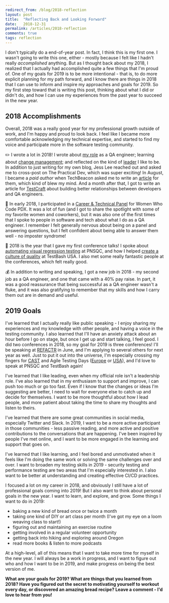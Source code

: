 ```yaml
---
redirect_from: /blog/2018-reflection
layout: post
title:  "Reflecting Back and Looking Forward"
date:   2018-12-31
permalink: /articles/2018-reflection
comments: true
tags: reflection
---
```


I don't typically do a end-of-year post. In fact, I think this is my first one. I wasn't going to write this one, either - mostly because I felt like I hadn't really _accomplished_ anything. But as I thought back about my 2018, I realized that I actually had accomplished quite a few things that I'm proud of. One of my goals for 2019 is to be more intentional - that is, to do more explicit planning for my path forward, and I know there are things in 2018 that I can use to inform and inspire my approaches and goals for 2019. So my first step toward that is writing this post, thinking about what I did or didn't do, and how I can use my experiences from the past year to succeed in the new year.

## 2018 Accomplishments

Overall, 2018 was a really good year for my professional growth outside of work, and I'm happy and proud to look back. I feel like I became more comfortable acknowledging my technical expertise, and started to find my voice and participate more in the software testing community. 

✏️ I wrote a lot in 2018! I wrote about [my role](http://angelariggs.github.io/blog/reflecting-on-my-role) as a QA engineer; learning about [change management](http://angelariggs.github.io/blog/static-code-analysis-taught-me-about-change-management); and reflected on the kind of [leader](http://angelariggs.github.io/blog/how-to-be-a-rebel-at-work) I like to be. In addition to just writing for my own blog, Jess Lee reached out and asked me to cross-post on The Practical Dev, which was super exciting! In August, I became a _paid author_ when TechBeacon asked me to write an [article](https://techbeacon.com/3-hats-qa-engineers-how-wear-them-well) for them, which kind of blew my mind. And a month after that, I got to write an article for [TestCraft](https://www.testcraft.io/building-relationship-developers-qa/) about building better relationships between developers and QA engineers.

👯 In early 2018, I participated in a [Career & Technical Panel](https://www.meetup.com/Women-Who-Code-Portland/events/245945636/) for Women Who Code PDX. It was a lot of fun (and I got to share the spotlight with some of my favorite women and coworkers), but it was also one of the first times that I spoke to people in software and tech about what I do as a QA engineer. I remember I felt generally nervous about being on a panel and answering questions, but I felt confident about being able to answer them well - no imposter syndrome!

📢 2018 is the year that I gave my first conference talks! I spoke about [automating visual regression testing](https://www.pnsqc.org/automated-visual-regression-testing-with-backstopjs) at PNSQC, and how I helped [create a culture of quality](https://speakerdeck.com/angelariggs/creating-a-culture-of-quality-testbash-sf) at TestBash USA. I also met some really fantastic people at the conferences, which felt really good.

💰 In addition to writing and speaking, I got a new job in 2018 - my second job as a QA engineer, and one that came with a 40% pay raise. In part, it was a good reassurance that being successful as a QA engineer wasn't a fluke, and it was also gratifying to remember that my skills and how I carry them out are in demand and useful.

## 2019 Goals

I've learned that I actually really like public speaking - I enjoy sharing my experiences and my knowledge with other people, and having a voice in the testing community. I also learned that I'll have an anxiety attack about an hour before I go on stage, but once I get up and start talking, I feel good. I did two conferences in 2018, so my goal for 2019 is three conferences! I'll be speaking at [REFACTR](http://refactr.tech/) in June, and I'm applying to several others for next year as well. Just to put it out into the universe, I'm especially crossing my fingers for [CAST](https://www.associationforsoftwaretesting.org/conference/cast2019/cast2019-call-for-proposals/) and Agile Testing Days ([Europe](https://agiletestingdays.com/) or [USA](https://agiletestingdays.us/)), and I'd love to speak at PNSQC and TestBash again!

I've learned that I like leading, even when my official role isn't a leadership role. I've also learned that in my enthusiasm to support and improve, I can push too much or go too fast. Even if I know that the changes or ideas I'm suggesting are better, I need to wait for everyone else to catch up and decide for themselves. I want to be more thoughtful about how I lead people, and more patient about taking the time to share my thoughts and listen to theirs. 

I've learned that there are some great communities in social media, especially Twitter and Slack. In 2019, I want to be a more active participant in those communities - less passive reading, and more active and positive contributions to the conversations that are happening. I've been inspired by people I've met online, and I want to be more engaged in the learning and support that goes on.

I've learned that I like learning, and I feel bored and unmotivated when it feels like I'm doing the same work or solving the same challenges over and over. I want to broaden my testing skills in 2019 - security testing and performance testing are two areas that I'm especially interested in. I also want to be better at understanding and creating effective CI/CD practices.

I focused a lot on my career in 2018, and obviously I still have a lot of professional goals coming into 2019! But I also want to think about personal goals in the new year. I want to learn, and explore, and grow. Some things I want to do in 2019:

- baking a new kind of bread once or twice a month
- taking one kind of DIY or art class per month (I've got my eye on a loom weaving class to start!)
- figuring out and maintaining an exercise routine
- getting involved in a regular volunteer opportunity
- getting back into hiking and exploring around Oregon
- read more books & listen to more podcasts

At a high-level, all of this means that I want to take more time for myself in the new year. I will always be a work in progress, and I want to figure out who and how I want to be in 2019, and make progress on being the best version of me.

**What are your goals for 2019? What are things that you learned from 2018? Have you figured out the secret to motivating yourself to workout every day, or discovered an amazing bread recipe? Leave a comment - I'd love to hear from you!**

